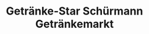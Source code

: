 ---
title: "Getränke-Star Schürmann Getränkemarkt"
url: /dorsten/getraenke-star-schuermann-getraenkemarkt/
shop: Getränke
---